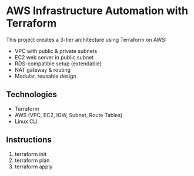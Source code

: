 # AWS Infrastructure Automation with Terraform

This project creates a 3-tier architecture using Terraform on AWS:

- VPC with public & private subnets
- EC2 web server in public subnet
- RDS-compatible setup (extendable)
- NAT gateway & routing
- Modular, reusable design

## Technologies
- Terraform
- AWS (VPC, EC2, IGW, Subnet, Route Tables)
- Linux CLI

## Instructions
1. terraform init
2. terraform plan
3. terraform apply